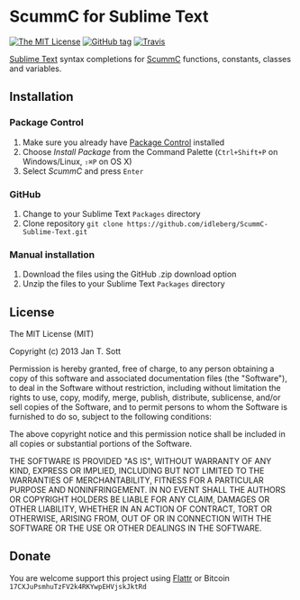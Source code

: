 # ScummC for Sublime Text

[![The MIT License](https://img.shields.io/badge/license-MIT-orange.svg?style=flat-square)](http://opensource.org/licenses/MIT)
[![GitHub tag](https://img.shields.io/github/tag/idleberg/ScummC-Sublime-Text.svg?style=flat-square)](https://github.com/idleberg/ScummC-Sublime-Text/tags)
[![Travis](https://img.shields.io/travis/idleberg/ScummC-Sublime-Text.svg?style=flat-square)](https://travis-ci.org/idleberg/ScummC-Sublime-Text)

[Sublime Text](http://www.sublimetext.com/) syntax completions for [ScummC](https://github.com/jamesu/scummc) functions, constants, classes and variables.

## Installation

### Package Control

1. Make sure you already have [Package Control](http://wbond.net/sublime_packages/package_control/) installed
2. Choose *Install Package* from the Command Palette (`Ctrl+Shift+P` on Windows/Linux, `⇧⌘P` on OS X)
3. Select *ScummC* and press `Enter`

### GitHub

1. Change to your Sublime Text `Packages` directory
2. Clone repository `git clone https://github.com/idleberg/ScummC-Sublime-Text.git`

### Manual installation

1. Download the files using the GitHub .zip download option
2. Unzip the files to your Sublime Text `Packages` directory

## License

The MIT License (MIT)

Copyright (c) 2013 Jan T. Sott

Permission is hereby granted, free of charge, to any person obtaining a copy of this software and associated documentation files (the "Software"), to deal in the Software without restriction, including without limitation the rights to use, copy, modify, merge, publish, distribute, sublicense, and/or sell copies of the Software, and to permit persons to whom the Software is furnished to do so, subject to the following conditions:

The above copyright notice and this permission notice shall be included in all copies or substantial portions of the Software.

THE SOFTWARE IS PROVIDED "AS IS", WITHOUT WARRANTY OF ANY KIND, EXPRESS OR IMPLIED, INCLUDING BUT NOT LIMITED TO THE WARRANTIES OF MERCHANTABILITY, FITNESS FOR A PARTICULAR PURPOSE AND NONINFRINGEMENT. IN NO EVENT SHALL THE AUTHORS OR COPYRIGHT HOLDERS BE LIABLE FOR ANY CLAIM, DAMAGES OR OTHER LIABILITY, WHETHER IN AN ACTION OF CONTRACT, TORT OR OTHERWISE, ARISING FROM, OUT OF OR IN CONNECTION WITH THE SOFTWARE OR THE USE OR OTHER DEALINGS IN THE SOFTWARE.

## Donate

You are welcome support this project using [Flattr](https://flattr.com/submit/auto?user_id=idleberg&url=https://github.com/idleberg/ScummC-Sublime-Text) or Bitcoin `17CXJuPsmhuTzFV2k4RKYwpEHVjskJktRd`